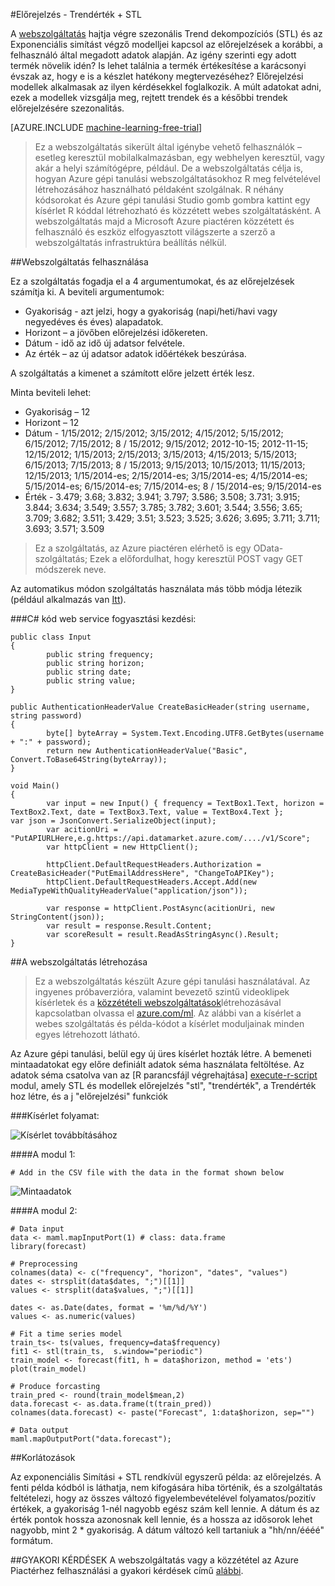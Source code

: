 <properties 
    pageTitle="Előrejelzés - Trendérték + STL |} Microsoft Azure" 
    description="Előrejelzés - Trendérték + STL" 
    services="machine-learning" 
    documentationCenter="" 
    authors="xueshanz" 
    manager="jhubbard" 
    editor="cgronlun"/>

<tags 
    ms.service="machine-learning" 
    ms.workload="data-services" 
    ms.tgt_pltfrm="na" 
    ms.devlang="na" 
    ms.topic="article" 
    ms.date="08/17/2016" 
    ms.author="yijichen"/> 

#<a name="forecasting---ets--stl"></a>Előrejelzés - Trendérték + STL  

A [webszolgáltatás]( https://datamarket.azure.com/dataset/aml_labs/demand_forecast) hajtja végre szezonális Trend dekompozíciós (STL) és az Exponenciális simítást végző modelljei kapcsol az előrejelzések a korábbi, a felhasználó által megadott adatok alapján. Az igény szerinti egy adott termék növelik idén? Is lehet találnia a termék értékesítése a karácsonyi évszak az, hogy e is a készlet hatékony megtervezéséhez? Előrejelzési modellek alkalmasak az ilyen kérdésekkel foglalkozik. A múlt adatokat adni, ezek a modellek vizsgálja meg, rejtett trendek és a későbbi trendek előrejelzésére szezonalitás. 


[AZURE.INCLUDE [machine-learning-free-trial](../../includes/machine-learning-free-trial.md)] 
 
>Ez a webszolgáltatás sikerült által igénybe vehető felhasználók – esetleg keresztül mobilalkalmazásban, egy webhelyen keresztül, vagy akár a helyi számítógépre, például. De a webszolgáltatás célja is, hogyan Azure gépi tanulási webszolgáltatásokhoz R meg felvételével létrehozásához használható példaként szolgálnak. R néhány kódsorokat és Azure gépi tanulási Studio gomb gombra kattint egy kísérlet R kóddal létrehozható és közzétett webes szolgáltatásként. A webszolgáltatás majd a Microsoft Azure piactéren közzétett és felhasználó és eszköz elfogyasztott világszerte a szerző a webszolgáltatás infrastruktúra beállítás nélkül.  
 
##<a name="consumption-of-web-service"></a>Webszolgáltatás felhasználása 

Ez a szolgáltatás fogadja el a 4 argumentumokat, és az előrejelzések számítja ki.
A beviteli argumentumok:

* Gyakoriság - azt jelzi, hogy a gyakoriság (napi/heti/havi vagy negyedéves és éves) alapadatok.
* Horizont – a jövőben előrejelzési időkereten.
* Dátum - idő az idő új adatsor felvétele.
* Az érték – az új adatsor adatok időértékek beszúrása.

A szolgáltatás a kimenet a számított előre jelzett érték lesz.
 
Minta beviteli lehet: 

* Gyakoriság – 12
* Horizont – 12
* Dátum - 1/15/2012; 2/15/2012; 3/15/2012; 4/15/2012; 5/15/2012; 6/15/2012; 7/15/2012; 8 / 15/2012; 9/15/2012; 2012-10-15; 2012-11-15; 12/15/2012; 1/15/2013; 2/15/2013; 3/15/2013; 4/15/2013; 5/15/2013; 6/15/2013; 7/15/2013; 8 / 15/2013; 9/15/2013; 10/15/2013; 11/15/2013; 12/15/2013; 1/15/2014-es; 2/15/2014-es; 3/15/2014-es; 4/15/2014-es; 5/15/2014-es; 6/15/2014-es; 7/15/2014-es; 8 / 15/2014-es; 9/15/2014-es
* Érték - 3.479; 3.68; 3.832; 3.941; 3.797; 3.586; 3.508; 3.731; 3.915; 3.844; 3.634; 3.549; 3.557; 3.785; 3.782; 3.601; 3.544; 3.556; 3.65; 3.709; 3.682; 3.511; 3.429; 3.51; 3.523; 3.525; 3.626; 3.695; 3.711; 3.711; 3.693; 3.571; 3.509

>Ez a szolgáltatás, az Azure piactéren elérhető is egy OData-szolgáltatás; Ezek a előfordulhat, hogy keresztül POST vagy GET módszerek neve. 

Az automatikus módon szolgáltatás használata más több módja létezik (például alkalmazás van [Itt](http://microsoftazuremachinelearning.azurewebsites.net/StlEtsForecasting.aspx )).

###<a name="starting-c-code-for-web-service-consumption"></a>C# kód web service fogyasztási kezdési:

    public class Input
    {
            public string frequency;
            public string horizon;
            public string date;
            public string value;
    }
    
    public AuthenticationHeaderValue CreateBasicHeader(string username, string password)
    {
            byte[] byteArray = System.Text.Encoding.UTF8.GetBytes(username + ":" + password);
            return new AuthenticationHeaderValue("Basic", Convert.ToBase64String(byteArray));
    }
    
    void Main()
    {
            var input = new Input() { frequency = TextBox1.Text, horizon = TextBox2.Text, date = TextBox3.Text, value = TextBox4.Text };         var json = JsonConvert.SerializeObject(input);
            var acitionUri = "PutAPIURLHere,e.g.https://api.datamarket.azure.com/..../v1/Score";
            var httpClient = new HttpClient();
    
            httpClient.DefaultRequestHeaders.Authorization = CreateBasicHeader("PutEmailAddressHere", "ChangeToAPIKey");
            httpClient.DefaultRequestHeaders.Accept.Add(new MediaTypeWithQualityHeaderValue("application/json"));
    
            var response = httpClient.PostAsync(acitionUri, new StringContent(json));
            var result = response.Result.Content;
            var scoreResult = result.ReadAsStringAsync().Result;
    }


##<a name="creation-of-web-service"></a>A webszolgáltatás létrehozása 

>Ez a webszolgáltatás készült Azure gépi tanulási használatával. Az ingyenes próbaverzióra, valamint bevezető szintű videoklipek kísérletek és a [közzétételi webszolgáltatások](machine-learning-publish-a-machine-learning-web-service.md)létrehozásával kapcsolatban olvassa el [azure.com/ml](http://azure.com/ml). Az alábbi van a kísérlet a webes szolgáltatás és példa-kódot a kísérlet moduljainak minden egyes létrehozott látható.

Az Azure gépi tanulási, belül egy új üres kísérlet hozták létre. A bemeneti mintaadatokat egy előre definiált adatok séma használata feltöltése. Az adatok séma csatolva van az [R parancsfájl végrehajtása] [ execute-r-script] modul, amely STL és modellek előrejelzés "stl", "trendérték", a Trendérték hoz létre, és a j "előrejelzési" funkciók 

###<a name="experiment-flow"></a>Kísérlet folyamat:

![Kísérlet továbbításához][2]

####<a name="module-1"></a>A modul 1:
 
    # Add in the CSV file with the data in the format shown below 
![Mintaadatok][3]   

####<a name="module-2"></a>A modul 2:

    # Data input
    data <- maml.mapInputPort(1) # class: data.frame
    library(forecast)
    
    # Preprocessing
    colnames(data) <- c("frequency", "horizon", "dates", "values")
    dates <- strsplit(data$dates, ";")[[1]]
    values <- strsplit(data$values, ";")[[1]]
    
    dates <- as.Date(dates, format = '%m/%d/%Y')
    values <- as.numeric(values)
    
    # Fit a time series model
    train_ts<- ts(values, frequency=data$frequency)
    fit1 <- stl(train_ts,  s.window="periodic")
    train_model <- forecast(fit1, h = data$horizon, method = 'ets')
    plot(train_model)
    
    # Produce forcasting
    train_pred <- round(train_model$mean,2)
    data.forecast <- as.data.frame(t(train_pred))
    colnames(data.forecast) <- paste("Forecast", 1:data$horizon, sep="")
    
    # Data output
    maml.mapOutputPort("data.forecast");

##<a name="limitations"></a>Korlátozások 

Az exponenciális Simítási + STL rendkívül egyszerű példa: az előrejelzés. A fenti példa kódból is láthatja, nem kifogására hiba történik, és a szolgáltatás feltételezi, hogy az összes változó figyelembevételével folyamatos/pozitív értékek, a gyakoriság 1-nél nagyobb egész szám kell lennie. A dátum és az érték pontok hossza azonosnak kell lennie, és a hossza az idősorok lehet nagyobb, mint 2 * gyakoriság. A dátum változó kell tartaniuk a "hh/nn/éééé" formátum.

##<a name="faq"></a>GYAKORI KÉRDÉSEK
A webszolgáltatás vagy a közzététel az Azure Piactérhez felhasználási a gyakori kérdések című [alábbi](machine-learning-marketplace-faq.md).

[1]: ./media/machine-learning-r-csharp-retail-demand-forecasting/retail-img1.png
[2]: ./media/machine-learning-r-csharp-retail-demand-forecasting/retail-img2.png
[3]: ./media/machine-learning-r-csharp-retail-demand-forecasting/retail-img3.png


<!-- Module References -->
[execute-r-script]: https://msdn.microsoft.com/library/azure/30806023-392b-42e0-94d6-6b775a6e0fd5/
 
